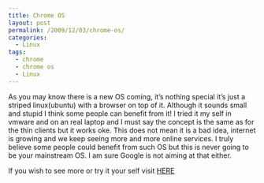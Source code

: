 ```yaml
---
title: Chrome OS
layout: post
permalink: /2009/12/03/chrome-os/
categories:
  - Linux
tags:
  - chrome
  - chrome os
  - Linux
---
```

As you may know there is a new OS coming, it&#8217;s nothing special it&#8217;s just a striped linux(ubuntu) with a browser on top of it. Although it sounds small and stupid I think some people can benefit from it! <!--more-->I tried it my self in vmware and on an real laptop and I must say the concept is the same as for the thin clients but it works oke. This does not mean it is a bad idea, internet is growing and we keep seeing more and more online services. I truly believe some people could benefit from such OS but this is never going to be your mainstream OS. I am sure Google is not aiming at that either.

  
If you wish to see more or try it your self visit [HERE][1]

 [1]: http://www.techcrunch.com/2009/11/19/guide-install-google-chrome-os/